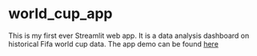 # world_cup_app
This is my first ever Streamlit web app. It is a data analysis dashboard on historical Fifa world cup data. The app demo can be found [here](https://youtu.be/_emI4G2I0Lw)
